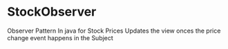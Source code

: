 # StockObserver
Observer Pattern In java for Stock Prices
Updates the view onces the price change event happens in the Subject
